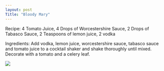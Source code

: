 ```yaml
---
layout: post
Title: "Bloody Mary"
---
```


Recipe: 4 Tomato Juice, 4 Drops of Worcestershire Sauce, 2 Drops of Tabasco Sauce, 2 Teaspoons of lemon juice, 2 vodka

Ingredients: Add vodka, lemon juice, worcestershire sauce, tabasco sauce and tomato juice to a cocktail shaker and shake thoroughly until mixed. Decorate with a tomato and a celery leaf.

<img src="http://uvvodka.com/wp-content/uploads/2013/12/recipelarge_sriracha_bmary.<img">
